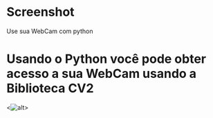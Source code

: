 # Screenshot
Use sua WebCam com python

# Usando o Python você pode obter acesso a sua WebCam usando a Biblioteca CV2

<![alt](https://https://cdn.dribbble.com/users/3050354/screenshots/14646894/media/1f31948afd5401c44d4bae934f07641a.gif)>
